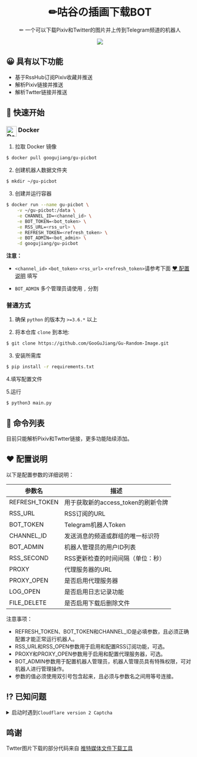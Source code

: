 <div align="center">
  <h1>✏咕谷の插画下载BOT</h1>
  <p>✏ 一个可以下载Pixiv和Twitter的图片并上传到Telegram频道的机器人</p>

  ![](https://ggj.moe/wp-content/uploads/2023/03/botimg.webp)
</div>

## 😀 具有以下功能
- 基于RssHub订阅Pixiv收藏并推送
- 解析Pixiv链接并推送
- 解析Twtter链接并推送

## 🤔 快速开始

### <img src="https://user-images.githubusercontent.com/511499/117447182-29758200-af0b-11eb-97bd-58723fee62ab.png" alt="Docker" height="28px" align="top"/> Docker

1. 拉取 Docker 镜像

```bash
$ docker pull googujiang/gu-picbot
```

2. 创建机器人数据文件夹
```bash
$ mkdir ~/gu-picbot
```

3. 创建并运行容器

```bash
$ docker run --name gu-picbot \
    -v ~/gu-picbot:/data \
    -e CHANNEL_ID=<channel_id> \
    -e BOT_TOKEN=<bot_token> \
    -e RSS_URL=<rss_url> \
    -e REFRESH_TOKEN=<refresh_token> \
    -e BOT_ADMIN=<bot_admin> \
    -d googujiang/gu-picbot
```

**注意：**
* `<channel_id>` `<bot_token>` `<rss_url>` `<refresh_token>`请参考下面 [❤️ 配置说明](#配置说明) 填写

* `BOT_ADMIN` 多个管理员请使用 `,` 分割 

### 普通方式

1. 确保 `python` 的版本为 `>=3.6.*` 以上

2. 将本仓库 `clone` 到本地:

```bash
$ git clone https://github.com/GooGuJiang/Gu-Random-Image.git
```

3. 安装所需库

```bash
$ pip install -r requirements.txt
```

4.填写配置文件


5.运行

```bash
$ python3 main.py
```

## 🤖 命令列表

目前只能解析Pixiv和Twtter链接，更多功能陆续添加。

## ❤️ 配置说明

以下是配置参数的详细说明：

| 参数名 | 描述 |
| --- | --- |
| REFRESH\_TOKEN | 用于获取新的access\_token的刷新令牌 |
| RSS\_URL | RSS订阅的URL |
| BOT\_TOKEN | Telegram机器人Token |
| CHANNEL\_ID | 发送消息的频道或群组的唯一标识符 |
| BOT\_ADMIN | 机器人管理员的用户ID列表 |
| RSS\_SECOND | RSS更新检查的时间间隔（单位：秒） |
| PROXY | 代理服务器的URL |
| PROXY\_OPEN | 是否启用代理服务器 |
| LOG\_OPEN | 是否启用日志记录功能 |
| FILE\_DELETE | 是否启用下载后删除文件 |

注意事项：

*   REFRESH\_TOKEN、BOT\_TOKEN和CHANNEL\_ID是必填参数，且必须正确配置才能正常运行机器人。
*   RSS\_URL和RSS\_OPEN参数用于启用和配置RSS订阅功能，可选。
*   PROXY和PROXY\_OPEN参数用于启用和配置代理服务器，可选。
*   BOT\_ADMIN参数用于配置机器人管理员，机器人管理员具有特殊权限，可对机器人进行管理操作。
*   参数的值必须使用双引号包含起来，且必须与参数名之间用等号连接。

## ⁉️ 已知问题

<details> 
<summary> 
启动时遇到<code>Cloudflare version 2 Captcha</code>
</summary> 
解决方案:

请尝试重新启动几次试试，撞Cloudflare验证了，还是不行就更换IP。
</details> 

## 鸣谢

Twtter图片下载的部分代码来自 [推特媒体文件下载工具](https://github.com/mengzonefire/twitter-media-downloader)
